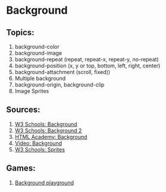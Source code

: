 # Background

## Topics:

1. background-color
2. background-image
3. background-repeat (repeat, repeat-x, repeat-y, no-repeat)
4. background-position (x, y or top, bottom, left, right, center)
5. background-attachment (scroll, fixed))
6. Multiple background
7. background-origin, background-clip
8. Image Sprites

## Sources:

1. [W3 Schools: Background](https://www.w3schools.com/css/css_background.asp)
2. [W3 Schools: Background 2](https://www.w3schools.com/css/css3_backgrounds.asp)
3. [HTML Academy: Background](https://htmlacademy.ru/courses/53)
4. [Video: Background](https://www.youtube.com/watch?v=5k-x7FUnDuE&list=PLNkWIWHIRwMHUawuIEpPI_tOG7Mfhs_sA&index=15)
5. [W3 Schools: Sprites](https://www.w3schools.com/css/css_image_sprites.asp)

## Games:

1. [Background playground](https://css-playground.com/view/35/css-backgrounds-in-depth)
